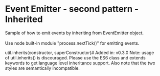 <h1>Event Emitter - second pattern - Inherited</h1>

<p>
Sample of how to emit events by inheriting from EventEmitter object.
<br><br>
Use node built-in module "process.nextTick()" for emitting events.

util.inherits(constructor, superConstructor)#
Added in: v0.3.0
Note: usage of util.inherits() is discouraged. Please use the ES6 class and extends keywords to get language level inheritance support. Also note that the two styles are semantically incompatible.
</p>